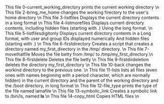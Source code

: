 This file 0-current_working_directory prints the current working directory \n
This file 2-bring_me_home changes the working firectory to the user's home directory \n
This file 3-listfiles Displays the current directory contents in a long format \n
This file 4-listmorefiles Displays current directory contents, including hidden files (starting with .) Using the long format. \n
This file 5-listfilesdigitonly Displays current directory contents in a Long format, with user and group IDs displayed numerically And hidden files (starting with .) \n
This file 6-firstdirectory Creates a script that creates a directory named my_first_directory in the /tmp/ directory. \n
This file 7-movethatfile Moves the file betty from /tmp/ to /tmp/my_first_directory.\n
This file 8-firstdelete Deletes the file betty \n
This file 9-firstdirdeletion deletes the directory my_first_directory \n
This file 10-back changes the workind directory to the previous one. \n
This file 11-lists lists all files (even ones with names beginning with a period character, which are normally hidden) in the current directory and the parent of the working directory and the /boot directory, in long format \n
This file 12-file_type prints the type of the file named iamafile \n
This file 13-symbolic_link Creates a symbolic link to /bin/ls, named __ls__ \n
This file 14-copy_html Copies HTML files \n